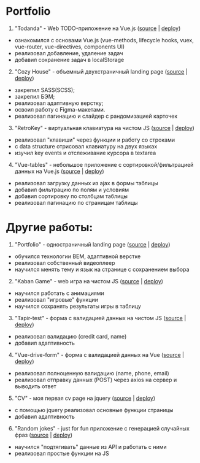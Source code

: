 # Portfolio

1. "Todanda" - Web TODO-приложение на Vue.js
   ([source](https://github.com/acbukka/Todanda) | [deploy](https://acbukka.github.io/Todanda/))
- ознакомился с основами Vue.js (vue-methods, lifecycle hooks, vuex, vue-router, vue-directives, components UI)
- реализовал добавление, удаление задач
- добавил сохранение задач в localStorage
2. "Cozy House" - объемный двухстраничный landing page
   ([source](https://github.com/acbukka/Todanda) | [deploy](https://acbukka.github.io/Todanda/))
- закрепил SASS(SCSS);
- закрепил БЭМ;
- реализовал адаптивную верстку;
- освоил работу с Figma-макетами.
- реализовал пагинацию и слайдер с рандомизацией карточек

3. "RetroKey" - виртуальная клавиатура на чистом JS
   ([source](https://github.com/acbukka/virtual-keyboard/tree/gh-pages) | [deploy](https://acbukka.github.io/virtual-keyboard/))
- реализовал "клавиши" через функции и работу со строками
- с data structure отрисовал клавиатуру на двух языках
- изучил key events и отслеживание курсора в textarea

4. "Vue-tables" - небольшое приложение с сортировкой/фильтрацией данных на Vue.js
   ([source](https://github.com/acbukka/vue-tables) | [deploy](https://acbukka.github.io/vue-tables/))
- реализовал загрузку данных из ajax в формы таблицы
- добавил фильтрацию по полям и условиям
- добавил сортировку по столбцам таблицы
- реализовал пагинацию по страницам таблицы

# Другие работы:
1. "Portfolio" - одностраничный landing page ([source](https://github.com/acbukka/Todanda) | [deploy](https://acbukka.github.io/Todanda/))
- обучился технологии BEM, адаптивной верстке
- реализовал собственный видеоплеер
- научился менять тему и язык на странице с сохранением выбора
2. "Kaban Game" - web игра на чистом JS ([source](https://github.com/acbukka/Todanda) | [deploy](https://acbukka.github.io/Todanda/))
- научился работать с анимациями
- реализовал "игровые" функции
- научился сохранять результаты игры в таблицу
3. "Tapir-test" - форма с валидацией данных на чистом JS ([source](https://github.com/acbukka/tapir-test) | [deploy](https://acbukka.github.io/tapir-test/))
- реализовал валидацию (credit card, name)
- добавил адаптивность
4. "Vue-drive-form" - форма с валидацией данных на Vue ([source](https://github.com/acbukka/vue-drive-form) | [deploy](https://acbukka.github.io/vue-drive-form/))
- реализовал полноценную валидацию (name, phone, email)
- реализовал отправку данных (POST) через axios на сервер и выводить ответ
5. "CV" - моя первая cv page на jquery ([source](https://github.com/acbukka/Todanda) | [deploy](https://acbukka.github.io/Todanda/))
- с помощью jquery реализовал основные функции страницы
- добавил адаптивность
6. "Random jokes" - just for fun приложение с генерацией случайных фраз ([source](https://github.com/acbukka/Todanda) | [deploy](https://acbukka.github.io/Todanda/))
- научился "подтягивать" данные из API и работать с ними
- реализовал простые функции на JS

